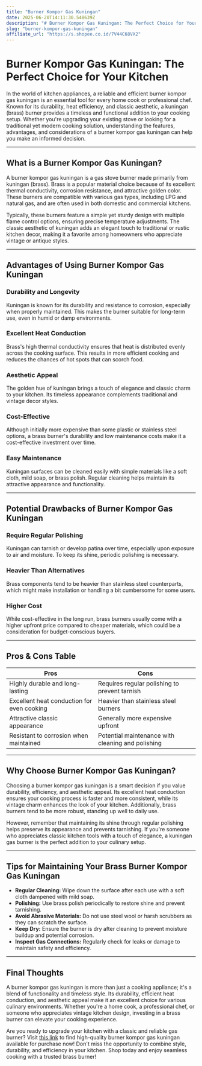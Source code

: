 ```yaml
---
title: "Burner Kompor Gas Kuningan"
date: 2025-06-20T14:11:30.548639Z
description: "# Burner Kompor Gas Kuningan: The Perfect Choice for Your Kitchen..."
slug: "burner-kompor-gas-kuningan"
affiliate_url: "https://s.shopee.co.id/7V44C68VX2"
---
```

# Burner Kompor Gas Kuningan: The Perfect Choice for Your Kitchen

In the world of kitchen appliances, a reliable and efficient burner kompor gas kuningan is an essential tool for every home cook or professional chef. Known for its durability, heat efficiency, and classic aesthetic, a kuningan (brass) burner provides a timeless and functional addition to your cooking setup. Whether you're upgrading your existing stove or looking for a traditional yet modern cooking solution, understanding the features, advantages, and considerations of a burner kompor gas kuningan can help you make an informed decision.

---

## What is a Burner Kompor Gas Kuningan?

A burner kompor gas kuningan is a gas stove burner made primarily from kuningan (brass). Brass is a popular material choice because of its excellent thermal conductivity, corrosion resistance, and attractive golden color. These burners are compatible with various gas types, including LPG and natural gas, and are often used in both domestic and commercial kitchens.

Typically, these burners feature a simple yet sturdy design with multiple flame control options, ensuring precise temperature adjustments. The classic aesthetic of kuningan adds an elegant touch to traditional or rustic kitchen decor, making it a favorite among homeowners who appreciate vintage or antique styles.

---

## Advantages of Using Burner Kompor Gas Kuningan

### Durability and Longevity

Kuningan is known for its durability and resistance to corrosion, especially when properly maintained. This makes the burner suitable for long-term use, even in humid or damp environments.

### Excellent Heat Conduction

Brass's high thermal conductivity ensures that heat is distributed evenly across the cooking surface. This results in more efficient cooking and reduces the chances of hot spots that can scorch food.

### Aesthetic Appeal

The golden hue of kuningan brings a touch of elegance and classic charm to your kitchen. Its timeless appearance complements traditional and vintage decor styles.

### Cost-Effective

Although initially more expensive than some plastic or stainless steel options, a brass burner's durability and low maintenance costs make it a cost-effective investment over time.

### Easy Maintenance

Kuningan surfaces can be cleaned easily with simple materials like a soft cloth, mild soap, or brass polish. Regular cleaning helps maintain its attractive appearance and functionality.

---

## Potential Drawbacks of Burner Kompor Gas Kuningan

### Require Regular Polishing

Kuningan can tarnish or develop patina over time, especially upon exposure to air and moisture. To keep its shine, periodic polishing is necessary.

### Heavier Than Alternatives

Brass components tend to be heavier than stainless steel counterparts, which might make installation or handling a bit cumbersome for some users.

### Higher Cost

While cost-effective in the long run, brass burners usually come with a higher upfront price compared to cheaper materials, which could be a consideration for budget-conscious buyers.

---

## Pros & Cons Table

| **Pros**                                    | **Cons**                                                |
|----------------------------------------------|---------------------------------------------------------|
| Highly durable and long-lasting            | Requires regular polishing to prevent tarnish       |
| Excellent heat conduction for even cooking | Heavier than stainless steel burners                 |
| Attractive classic appearance               | Generally more expensive upfront                     |
| Resistant to corrosion when maintained      | Potential maintenance with cleaning and polishing  |

---

## Why Choose Burner Kompor Gas Kuningan?

Choosing a burner kompor gas kuningan is a smart decision if you value durability, efficiency, and aesthetic appeal. Its excellent heat conduction ensures your cooking process is faster and more consistent, while its vintage charm enhances the look of your kitchen. Additionally, brass burners tend to be more robust, standing up well to daily use.

However, remember that maintaining its shine through regular polishing helps preserve its appearance and prevents tarnishing. If you're someone who appreciates classic kitchen tools with a touch of elegance, a kuningan gas burner is the perfect addition to your culinary setup.

---

## Tips for Maintaining Your Brass Burner Kompor Gas Kuningan

- **Regular Cleaning:** Wipe down the surface after each use with a soft cloth dampened with mild soap.
- **Polishing:** Use brass polish periodically to restore shine and prevent tarnishing.
- **Avoid Abrasive Materials:** Do not use steel wool or harsh scrubbers as they can scratch the surface.
- **Keep Dry:** Ensure the burner is dry after cleaning to prevent moisture buildup and potential corrosion.
- **Inspect Gas Connections:** Regularly check for leaks or damage to maintain safety and efficiency.

---

## Final Thoughts

A burner kompor gas kuningan is more than just a cooking appliance; it's a blend of functionality and timeless style. Its durability, efficient heat conduction, and aesthetic appeal make it an excellent choice for various culinary environments. Whether you're a home cook, a professional chef, or someone who appreciates vintage kitchen design, investing in a brass burner can elevate your cooking experience.

Are you ready to upgrade your kitchen with a classic and reliable gas burner? Visit [this link](https://s.shopee.co.id/7V44C68VX2) to find high-quality burner kompor gas kuningan available for purchase now! Don't miss the opportunity to combine style, durability, and efficiency in your kitchen. Shop today and enjoy seamless cooking with a trusted brass burner!
